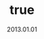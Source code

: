 ---
wip: "True"
title:
  de: "Vergilbte Sagenleder-Karte"
  en: "Conceivably Special Timeworn Map"
  fr: "Vieille carte au trésor inhabituelle IV"
  ja: "古ぼけた地図S4"
  cn: "陈旧的特殊地图4"
  ko: "특4등급 오래된 지도"
layout: treasuremap
page_type: guide
categories: "treasuremap"
instanceType: "treasuremap"
date: "2013.01.01"
patchNumber: "2.0"
patchName: "Endwalker"
expac: "ew"
image: "/assets/img/content/klassen/Chocobo.webp"
terms:
    - term: "TreasureMaps"
    - term: "Endwalker"
sortid: 26
order: 26
slug: "vergilbte_sagenleder_karte"
zones:
  - zonename: "Elpis"
    fullimage: "/assets/img/TreasureMaps/Vergilbte Sagenleder-Karte/Elpis/Elpis.webp"
    subimage:
      - "/assets/img/TreasureMaps/Vergilbte Sagenleder-Karte/Elpis/A.webp"
      - "/assets/img/TreasureMaps/Vergilbte Sagenleder-Karte/Elpis/B.webp"
      - "/assets/img/TreasureMaps/Vergilbte Sagenleder-Karte/Elpis/C.webp"
      - "/assets/img/TreasureMaps/Vergilbte Sagenleder-Karte/Elpis/D.webp"
      - "/assets/img/TreasureMaps/Vergilbte Sagenleder-Karte/Elpis/E.webp"
      - "/assets/img/TreasureMaps/Vergilbte Sagenleder-Karte/Elpis/F.webp"
      - "/assets/img/TreasureMaps/Vergilbte Sagenleder-Karte/Elpis/G.webp"
      - "/assets/img/TreasureMaps/Vergilbte Sagenleder-Karte/Elpis/H.webp"
---